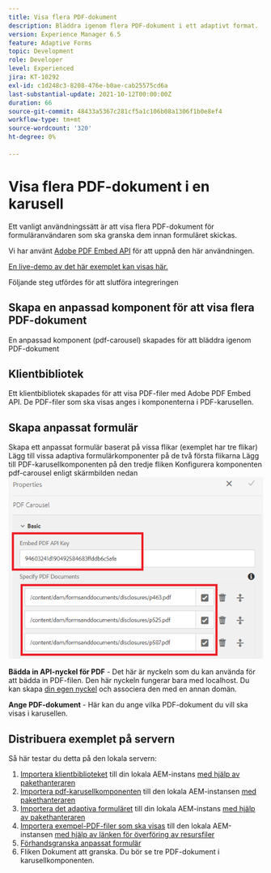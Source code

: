 ```yaml
---
title: Visa flera PDF-dokument
description: Bläddra igenom flera PDF-dokument i ett adaptivt format.
version: Experience Manager 6.5
feature: Adaptive Forms
topic: Development
role: Developer
level: Experienced
jira: KT-10292
exl-id: c1d248c3-8208-476e-b0ae-cab25575cd6a
last-substantial-update: 2021-10-12T00:00:00Z
duration: 66
source-git-commit: 48433a5367c281cf5a1c106b08a1306f1b0e8ef4
workflow-type: tm+mt
source-wordcount: '320'
ht-degree: 0%

---
```


# Visa flera PDF-dokument i en karusell

Ett vanligt användningssätt är att visa flera PDF-dokument för formuläranvändaren som ska granska dem innan formuläret skickas.

Vi har använt [Adobe PDF Embed API](https://www.adobe.io/apis/documentcloud/dcsdk/pdf-embed.html) för att uppnå den här användningen.

[En live-demo av det här exemplet kan visas här.](https://forms.enablementadobe.com/content/dam/formsanddocuments/wefinancecreditcard/jcr:content?wcmmode=disabled)

Följande steg utfördes för att slutföra integreringen

## Skapa en anpassad komponent för att visa flera PDF-dokument

En anpassad komponent (pdf-carousel) skapades för att bläddra igenom PDF-dokument

## Klientbibliotek

Ett klientbibliotek skapades för att visa PDF-filer med Adobe PDF Embed API. De PDF-filer som ska visas anges i komponenterna i PDF-karusellen.

## Skapa anpassat formulär

Skapa ett anpassat formulär baserat på vissa flikar (exemplet har tre flikar)
Lägg till vissa adaptiva formulärkomponenter på de två första flikarna
Lägg till PDF-karusellkomponenten på den tredje fliken
Konfigurera komponenten pdf-carousel enligt skärmbilden nedan
![pdf-carousel](assets/pdf-carousel-af-component.png)

**Bädda in API-nyckel för PDF** - Det här är nyckeln som du kan använda för att bädda in PDF-filen. Den här nyckeln fungerar bara med localhost. Du kan skapa [din egen nyckel](https://www.adobe.io/apis/documentcloud/dcsdk/pdf-embed.html) och associera den med en annan domän.

**Ange PDF-dokument** - Här kan du ange vilka PDF-dokument du vill ska visas i karusellen.


## Distribuera exemplet på servern

Så här testar du detta på den lokala servern:

1. [Importera klientbiblioteket](assets/pdf-carousel-client-lib.zip) till din lokala AEM-instans [med hjälp av pakethanteraren](http://localhost:4502/crx/packmgr/index.jsp)
1. [Importera pdf-karusellkomponenten](assets/pdf-carousel-component.zip) till den lokala AEM-instansen [med pakethanteraren](http://localhost:4502/crx/packmgr/index.jsp)
1. [Importera det adaptiva formuläret](assets/adaptive-form-pdf-carousel.zip) till din lokala AEM-instans [med hjälp av pakethanteraren](http://localhost:4502/crx/packmgr/index.jsp)
1. [Importera exempel-PDF-filer som ska visas](assets/pdf-carousel-sample-documents.zip) till den lokala AEM-instansen [med hjälp av länken för överföring av resursfiler](http://localhost:4502/assets.html/content/dam)
1. [Förhandsgranska anpassat formulär](http://localhost:4502/content/dam/formsanddocuments/wefinancecreditcard/jcr:content?wcmmode=disabled)
1. Fliken Dokument att granska. Du bör se tre PDF-dokument i karusellkomponenten.
